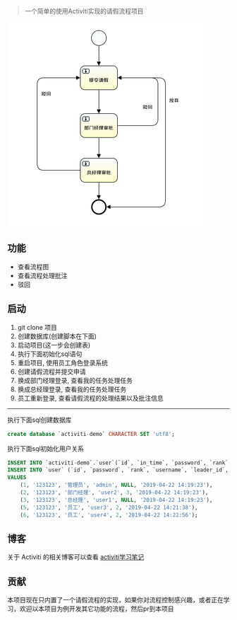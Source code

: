 
> 一个简单的使用Activiti实现的请假流程项目

![](/assets/QQ20190425-180744.png)

## 功能

- 查看流程图
- 查看流程处理批注
- 驳回

## 启动

1. git clone 项目
2. 创建数据库(创建脚本在下面)
3. 启动项目(这一步会创建表)
4. 执行下面初始化sql语句
5. 重启项目, 使用员工角色登录系统
6. 创建请假流程并提交申请
7. 换成部门经理登录, 查看我的任务处理任务
8. 换成总经理登录, 查看我的任务处理任务
9. 员工重新登录, 查看请假流程的处理结果以及批注信息

---

执行下面sql创建数据库

```sql
create database `activiti-demo` CHARACTER SET 'utf8';
```

执行下面sql初始化用户关系

```sql
INSERT INTO `activiti-demo`.`user`(`id`, `in_time`, `password`, `rank`, `username`, `leader_id`) VALUES (1, '2019-04-22 19:14:12', '123123', '管理员', 'admin', NULL);
INSERT INTO `user` (`id`, `password`, `rank`, `username`, `leader_id`, `in_time`)
VALUES
	(1, '123123', '管理员', 'admin', NULL, '2019-04-22 14:19:23'),
	(2, '123123', '部门经理', 'user2', 3, '2019-04-22 14:19:23'),
	(3, '123123', '总经理', 'user1', NULL, '2019-04-22 14:19:23'),
	(5, '123123', '员工', 'user3', 2, '2019-04-22 14:21:38'),
	(6, '123123', '员工', 'user4', 2, '2019-04-22 14:22:56');
```

## 博客

关于 Activiti 的相关博客可以查看 [activiti学习笔记](https://tomoya92.github.io/category/#activiti%E5%AD%A6%E4%B9%A0%E7%AC%94%E8%AE%B0)

## 贡献

本项目现在只内置了一个请假流程的实现，如果你对流程控制感兴趣，或者正在学习，欢迎以本项目为例开发其它功能的流程，然后pr到本项目
